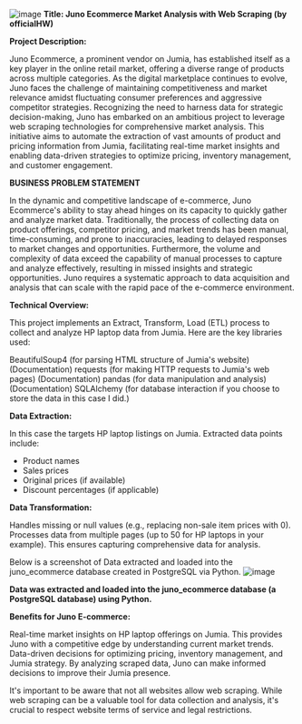 ![image](https://github.com/officialHW/juno_ecommerce_project/assets/170325164/baf8f44e-0855-41a6-b288-d270a2ebca18)
**Title: Juno Ecommerce Market Analysis with Web Scraping (by officialHW)**

**Project Description:**

Juno Ecommerce, a prominent vendor on Jumia, has established itself as a
key player in the online retail market, offering a diverse range of products
across multiple categories. As the digital marketplace continues to evolve,
Juno faces the challenge of maintaining competitiveness and market
relevance amidst fluctuating consumer preferences and aggressive
competitor strategies. Recognizing the need to harness data for strategic
decision-making, Juno has embarked on an ambitious project to leverage
web scraping technologies for comprehensive market analysis. This
initiative aims to automate the extraction of vast amounts of product and
pricing information from Jumia, facilitating real-time market insights and
enabling data-driven strategies to optimize pricing, inventory management,
and customer engagement.


**BUSINESS PROBLEM STATEMENT**

In the dynamic and competitive landscape of e-commerce, Juno
Ecommerce's ability to stay ahead hinges on its capacity to quickly gather
and analyze market data. Traditionally, the process of collecting data on
product offerings, competitor pricing, and market trends has been manual,
time-consuming, and prone to inaccuracies, leading to delayed responses to
market changes and opportunities. Furthermore, the volume and
complexity of data exceed the capability of manual processes to capture
and analyze effectively, resulting in missed insights and strategic
opportunities. Juno requires a systematic approach to data acquisition and
analysis that can scale with the rapid pace of the e-commerce environment.

**Technical Overview:**

This project implements an Extract, Transform, Load (ETL) process to collect
and analyze HP laptop data from Jumia. Here are the key libraries used:

BeautifulSoup4 (for parsing HTML structure of Jumia's website) (Documentation)
requests (for making HTTP requests to Jumia's web pages) (Documentation)
pandas (for data manipulation and analysis) (Documentation)
SQLAlchemy (for database interaction if you choose to store the data in this case I did.)

**Data Extraction:**

In this case the targets HP laptop listings on Jumia.
Extracted data points include:
- Product names
- Sales prices
- Original prices (if available)
- Discount percentages (if applicable)

**Data Transformation:**

Handles missing or null values (e.g., replacing non-sale item prices with 0).
Processes data from multiple pages (up to 50 for HP laptops in your example). This ensures capturing comprehensive data for analysis.

Below is a screenshot of Data extracted and loaded into the juno_ecommerce database created in PostgreSQL via Python.
![image](https://github.com/officialHW/juno_ecommerce_project/assets/170325164/b46a29af-980f-45de-a336-b4b275322008)

**Data was extracted and loaded into the juno_ecommerce database (a PostgreSQL database) using Python.**


**Benefits for Juno E-commerce:**

Real-time market insights on HP laptop offerings on Jumia. This provides Juno with a competitive edge by understanding current market trends.
Data-driven decisions for optimizing pricing, inventory management, and Jumia strategy. By analyzing scraped data, Juno can make informed decisions to improve their Jumia presence.


It's important to be aware that not all websites allow web scraping. While web scraping can be a valuable tool for data collection and analysis, it's crucial to respect website terms of service and legal restrictions.
